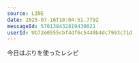 ```yaml
---
source: LINE
date: 2025-07-16T10:04:51.779Z
messageId: 570138432819430021
userId: Ub72e0555cbf4df6c5440b4dc7993c71d
---
```


今日はぶりを使ったレシピ